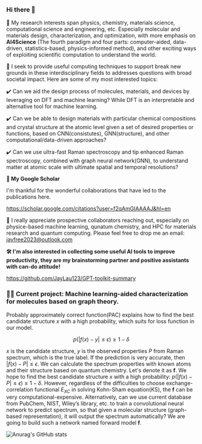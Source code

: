 ### Hi there 👋  

:microscope: My research interests span physics, chemistry, materials science, computational science and engineering, etc. Especially molecular and materials design, characterization, and optimization, with more emphasis on **AI4Science** (The fourth paradigm and four parts: computer-aided, data-driven, statistics-based, physics-informed method), and other exciting ways of exploiting scientific computation to understand the world.

🚀 I seek to provide useful computing techniques to support break new grounds in these interdisciplinary fields to addresses questions with broad societal impact. Here are some of my most interested topics:

:heavy_check_mark: Can we aid the design process of molecules, materials, and devices by leveraging on DFT and machine learning? While DFT is an interpretable and alternative tool for machine learning.

:heavy_check_mark: Can we be able to design materials with particular chemical compositions and crystal structure at the atomic level given a set of desired properties or functions, based on CNN(consistutes), GNN(structure), and other computational/data-driven approaches?

:heavy_check_mark: Can we use ultra-fast Raman spectroscopy and tip enhanced Raman spectroscopy, combined with graph neural network(GNN), to understand matter at atomic scale with ultimate spatial and temporal resolutions? 


**🎉 My Google Scholar**

I'm thankful for the wonderful collaborations that have led to the publications here.

https://scholar.google.com/citations?user=f2qAmGIAAAAJ&hl=en

📧 I really appreciate prospective collaborators reaching out, especially on physice-based machine learning, qunatum chemistry, and HPC for materials research and quantum computing. Please feel free to drop me an email: jayfree2023@outlook.com

**🛠️ I'm also interested in collecting some useful AI tools to improve productivity, they are my brainstorming partner and positive assistants with can-do attitude!**

https://github.com/JayLau123/GPT-toolkit-summary

### 👨‍💻 Current project: Machine learning-aided characterization for molecules based on graph theory.

Probably approximately correct function(PAC) explains how to find the best candidate structure $x$ with a high probability, which suits for loss function in our model.
 
$$p(|f(x)-y| \leq \epsilon) \geq 1-\delta$$

$x$ is the candidate structure, $y$ is the observed properties $P$ from Raman spectrum, which is the true label. If the prediction is very accurate, then $|f(x)-P|\leq \epsilon$. We can calculate the spectrum properties with known atoms and their structure based on quantum chemistry. Let's denote it as $\boldsymbol{f}$. We hope to find the best candidate structure $x$ with a high probability: $p(|f(x)-P| \leq \epsilon) \geq 1-\delta$. However, regardless of the difficulties to choose exchange-correlation functional $E_{XC}$ in solving Kohn-Sham equation(KS), the $\boldsymbol{f}$ can be very computational-expensive. Alternatively, can we use current database from PubChem, NIST, Wiley’s library, etc. to train a convolutional neural network to predict spectrum, so that given a molecular structure (graph-based representation), it will output the spectrum automatically? We are going to build such a network named forward model $\boldsymbol{f}$.


![Anurag's GitHub stats](https://github-readme-stats.vercel.app/api?username=JayLau123&show_icons=true&theme=radical)
